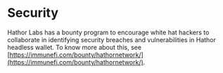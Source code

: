 # Security

Hathor Labs has a bounty program to encourage white hat hackers to collaborate in identifying security breaches and vulnerabilities in Hathor headless wallet. To know more about this, see [https://immunefi.com/bounty/hathornetwork/](https://immunefi.com/bounty/hathornetwork/).
